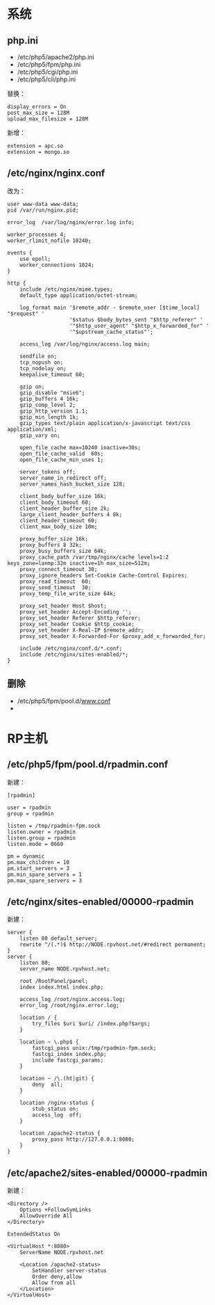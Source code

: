 # 系统
## php.ini

* /etc/php5/apache2/php.ini
* /etc/php5/fpm/php.ini
* /etc/php5/cgi/php.ini
* /etc/php5/cli/php.ini

替换：

    display_errors = On
    post_max_size = 128M
    upload_max_filesize = 128M

新增：

    extension = apc.so
    extension = mongo.so

## /etc/nginx/nginx.conf

改为：

    user www-data www-data;
    pid /var/run/nginx.pid;

    error_log  /var/log/nginx/error.log info;

    worker_processes 4;
    worker_rlimit_nofile 10240;

    events {
        use epoll;
        worker_connections 1024;
    }

    http {
        include /etc/nginx/mime.types;
        default_type application/octet-stream;

        log_format main '$remote_addr - $remote_user [$time_local] "$request" '
                        '$status $body_bytes_sent "$http_referer" '
                        '"$http_user_agent" "$http_x_forwarded_for" '
                        '"$upstream_cache_status"';

        access_log /var/log/nginx/access.log main;

        sendfile on;
        tcp_nopush on;
        tcp_nodelay on;
        keepalive_timeout 60;

        gzip on;
        gzip_disable "msie6";
        gzip_buffers 4 16k;
        gzip_comp_level 2;
        gzip_http_version 1.1;
        gzip_min_length 1k;
        gzip_types text/plain application/x-javascript text/css application/xml;
        gzip_vary on;

        open_file_cache max=10240 inactive=30s;
        open_file_cache_valid  60s;
        open_file_cache_min_uses 1;

        server_tokens off;
        server_name_in_redirect off;
        server_names_hash_bucket_size 128;

        client_body_buffer_size 16k;
        client_body_timeout 60;
        client_header_buffer_size 2k;
        large_client_header_buffers 4 8k;
        client_header_timeout 60;
        client_max_body_size 10m;

        proxy_buffer_size 16k;
        proxy_buffers 8 32k;
        proxy_busy_buffers_size 64k;
        proxy_cache_path /var/tmp/nginx/cache levels=1:2 keys_zone=lanmp:32m inactive=1h max_size=512m;
        proxy_connect_timeout 30;
        proxy_ignore_headers Set-Cookie Cache-Control Expires;
        proxy_read_timeout  60;
        proxy_send_timeout  30;
        proxy_temp_file_write_size 64k;

        proxy_set_header Host $host;
        proxy_set_header Accept-Encoding '';
        proxy_set_header Referer $http_referer;
        proxy_set_header Cookie $http_cookie;
        proxy_set_header X-Real-IP $remote_addr;
        proxy_set_header X-Forwarded-For $proxy_add_x_forwarded_for;

        include /etc/nginx/conf.d/*.conf;
        include /etc/nginx/sites-enabled/*;
    }


## 删除

* /etc/php5/fpm/pool.d/www.conf
*

# RP主机
## /etc/php5/fpm/pool.d/rpadmin.conf

新建：

    [rpadmin]

    user = rpadmin
    group = rpadmin

    listen = /tmp/rpadmin-fpm.sock
    listen.owner = rpadmin
    listen.group = rpadmin
    listen.mode = 0660

    pm = dynamic
    pm.max_children = 10
    pm.start_servers = 3
    pm.min_spare_servers = 1
    pm.max_spare_servers = 3

## /etc/nginx/sites-enabled/00000-rpadmin

新建：

    server {
        listen 80 default_server;
        rewrite ^/(.*)$ http://NODE.rpvhost.net/#redirect permanent;
    }
    server {
        listen 80;
        server_name NODE.rpvhost.net;

        root /RootPanel/panel;
        index index.html index.php;

        access_log /root/nginx.access.log;
        error_log /root/nginx.error.log;

        location / {
            try_files $uri $uri/ /index.php?$args;
        }

        location ~ \.php$ {
            fastcgi_pass unix:/tmp/rpadmin-fpm.sock;
            fastcgi_index index.php;
            include fastcgi_params;
        }

        location ~ /\.(ht|git) {
            deny  all;
        }

    	location /nginx-status {
    		stub_status on;
    		access_log  off;
    	}

    	location /apache2-status {
    	    proxy_pass http://127.0.0.1:8080;
    	}
    }

## /etc/apache2/sites-enabled/00000-rpadmin

新建：

    <Directory />
        Options +FollowSymLinks
        AllowOverride All
    </Directory>

    ExtendedStatus On

    <VirtualHost *:8080>
        ServerName NODE.rpvhost.net

        <Location /apache2-status>
    		SetHandler server-status
    		Order deny,allow
    		Allow from all
    	</Location>
    </VirtualHost>

